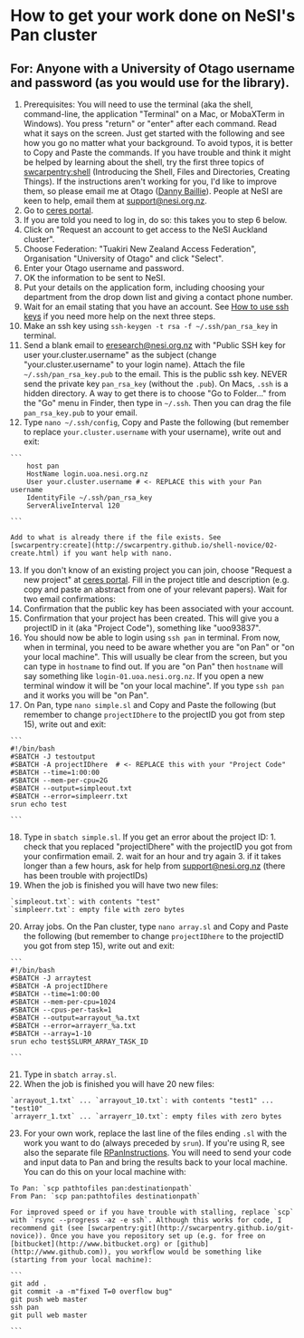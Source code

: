 # How to get your work done on NeSI's Pan cluster

## For: Anyone with a University of Otago username and password (as you would use for the library).

1.  Prerequisites: You will need to use the terminal (aka the shell, command-line, the application "Terminal" on a Mac, or MobaXTerm in Windows). You press "return" or "enter" after each command. Read what it says on the screen. Just get started with the following and see how you go no matter what your background. To avoid typos, it is better to Copy and Paste the commands. If you have trouble and think it might be helped by learning about the shell, try the first three topics of [swcarpentry:shell](http://swcarpentry.github.io/shell-novice/) (Introducing the Shell, Files and Directories, Creating Things). If the instructions aren't working for you, I'd like to improve them, so please email me at Otago ([Danny Baillie](mailto:danny.baillie@otago.ac.nz?Subject=PanInstructions)). People at NeSI are keen to help, email them at [support@nesi.org.nz](mailto:support@nesi.org.nz).
2.  Go to [ceres portal](https://web.ceres.auckland.ac.nz/portal).
3.  If you are told you need to log in, do so: this takes you to step 6 below.
4.  Click on "Request an account to get access to the NeSI Auckland cluster".
5.  Choose Federation: "Tuakiri New Zealand Access Federation", Organisation "University of Otago" and click "Select".
6.  Enter your Otago username and password.
7.  OK the information to be sent to NeSI.
8.  Put your details on the application form, including choosing your department from the drop down list and giving a contact phone number.
9.  Wait for an email stating that you have an account. See [How to use ssh keys](https://wiki.auckland.ac.nz/display/CER/How+to+log+in+using+ssh+keys) if you need more help on the next three steps.
10.  Make an ssh key using `ssh-keygen -t rsa -f ~/.ssh/pan_rsa_key` in terminal.
11.  Send a blank email to [eresearch@nesi.org.nz](mailto:eresearch@nesi.org.nz?Subject=Public%20SSH%20key%20for%20user%20your.cluster.username) with "Public SSH key for user your.cluster.username" as the subject (change "your.cluster.username" to your login name). Attach the file `~/.ssh/pan_rsa_key.pub` to the email. This is the public ssh key. NEVER send the private key `pan_rsa_key` (without the `.pub`). On Macs, `.ssh` is a hidden directory. A way to get there is to choose "Go to Folder..." from the "Go" menu in Finder, then type in `~/.ssh`. Then you can drag the file `pan_rsa_key.pub` to your email.
12.  Type `nano ~/.ssh/config`, Copy and Paste the following (but remember to replace `your.cluster.username` with your username), write out and exit:

    ```
        host pan
        HostName login.uoa.nesi.org.nz
        User your.cluster.username # <- REPLACE this with your Pan username
        IdentityFile ~/.ssh/pan_rsa_key
        ServerAliveInterval 120

    ```

    Add to what is already there if the file exists. See [swcarpentry:create](http://swcarpentry.github.io/shell-novice/02-create.html) if you want help with nano.
13.  If you don't know of an existing project you can join, choose "Request a new project" at [ceres portal](https://web.ceres.auckland.ac.nz/portal). Fill in the project title and description (e.g. copy and paste an abstract from one of your relevant papers). Wait for two email confirmations:
14.  Confirmation that the public key has been associated with your account.
15.  Confirmation that your project has been created. This will give you a projectID in it (aka "Project Code"), something like "uoo93837".
16.  You should now be able to login using `ssh pan` in terminal. From now, when in terminal, you need to be aware whether you are "on Pan" or "on your local machine". This will usually be clear from the screen, but you can type in `hostname` to find out. If you are "on Pan" then `hostname` will say something like `login-01.uoa.nesi.org.nz`. If you open a new terminal window it will be "on your local machine". If you type `ssh pan` and it works you will be "on Pan".
17.  On Pan, type `nano simple.sl` and Copy and Paste the following (but remember to change `projectIDhere` to the projectID you got from step 15), write out and exit:

    ```
    #!/bin/bash
    #SBATCH -J testoutput
    #SBATCH -A projectIDhere  # <- REPLACE this with your "Project Code"
    #SBATCH --time=1:00:00
    #SBATCH --mem-per-cpu=2G
    #SBATCH --output=simpleout.txt
    #SBATCH --error=simpleerr.txt
    srun echo test

    ```

18.  Type in `sbatch simple.sl`. If you get an error about the project ID:
    1.  check that you replaced "projectIDhere" with the projectID you got from your confirmation email.
    2.  wait for an hour and try again
    3.  if it takes longer than a few hours, ask for help from [support@nesi.org.nz](mailto:support@nesi.org.nz) (there has been trouble with projectIDs)
19.  When the job is finished you will have two new files:

    `simpleout.txt`: with contents "test"
    `simpleerr.txt`: empty file with zero bytes

20.  Array jobs. On the Pan cluster, type `nano array.sl` and Copy and Paste the following (but remember to change `projectIDhere` to the projectID you got from step 15), write out and exit:

    ```
    #!/bin/bash
    #SBATCH -J arraytest
    #SBATCH -A projectIDhere
    #SBATCH --time=1:00:00
    #SBATCH --mem-per-cpu=1024 
    #SBATCH --cpus-per-task=1
    #SBATCH --output=arrayout_%a.txt
    #SBATCH --error=arrayerr_%a.txt
    #SBATCH --array=1-10
    srun echo test$SLURM_ARRAY_TASK_ID

    ```

21.  Type in `sbatch array.sl`.
22.  When the job is finished you will have 20 new files:

    `arrayout_1.txt` ... `arrayout_10.txt`: with contents "test1" ... "test10"
    `arrayerr_1.txt` ... `arrayerr_10.txt`: empty files with zero bytes

23.  For your own work, replace the last line of the files ending `.sl` with the work you want to do (always preceded by `srun`). If you're using R, see also the separate file [RPanInstructions](https://rawgit.com/dannybaillie/NeSI/master/RPanInstructions.html). You will need to send your code and input data to Pan and bring the results back to your local machine. You can do this on your local machine with:

    To Pan: `scp pathtofiles pan:destinationpath`
    From Pan: `scp pan:pathtofiles destinationpath`

    For improved speed or if you have trouble with stalling, replace `scp` with `rsync --progress -az -e ssh`. Although this works for code, I recommend git (see [swcarpentry:git](http://swcarpentry.github.io/git-novice)). Once you have you repository set up (e.g. for free on [bitbucket](http://www.bitbucket.org) or [github](http://www.github.com)), you workflow would be something like (starting from your local machine):

    ```
    git add .
    git commit -a -m"fixed T=0 overflow bug"
    git push web master
    ssh pan
    git pull web master

    ```

